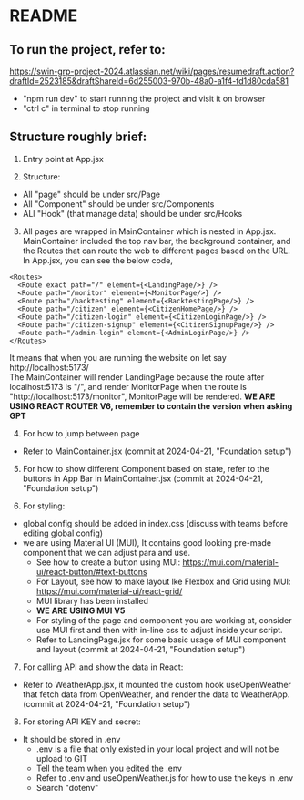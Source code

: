 
# README

## To run the project, refer to:
https://swin-grp-project-2024.atlassian.net/wiki/pages/resumedraft.action?draftId=2523185&draftShareId=6d255003-970b-48a0-a1f4-fd1d80cda581

- "npm run dev" to start running the project and visit it on browser
- "ctrl c" in terminal to stop running


## Structure roughly brief:
1. Entry point at App.jsx  

2. Structure:
- All "page" should be under src/Page
- All "Component" should be under src/Components
- ALl "Hook" (that manage data) should be under src/Hooks
  
3. All pages are wrapped in MainContainer which is nested in App.jsx. MainContainer included the top nav bar, the background container, and the Routes that can route the web to different pages based on the URL. In App.jsx, you can see the below code, 
```
<Routes>
  <Route exact path="/" element={<LandingPage/>} />
  <Route path="/monitor" element={<MonitorPage/>} />
  <Route path="/backtesting" element={<BacktestingPage/>} />
  <Route path="/citizen" element={<CitizenHomePage/>} />
  <Route path="/citizen-login" element={<CitizenLoginPage/>} />
  <Route path="/citizen-signup" element={<CitizenSignupPage/>} />
  <Route path="/admin-login" element={<AdminLoginPage/>} />
</Routes>
```
It means that when you are running the website on let say http://localhost:5173/  
The MainContainer will render LandingPage because the route after localhost:5173 is "/", and render MonitorPage when the route is "http://localhost:5173/monitor", MonitorPage will be rendered.
**WE ARE USING REACT ROUTER V6, remember to contain the version when asking GPT**  

4. For how to jump between page
- Refer to MainContainer.jsx (commit at 2024-04-21, "Foundation setup")

5. For how to show different Component based on state, refer to the buttons in App Bar in MainContainer.jsx (commit at 2024-04-21, "Foundation setup")

6. For styling:
- global config should be added in index.css (discuss with teams before editing global config)
- we are using Material UI (MUI), It contains good looking pre-made component that we can adjust para and use.
  - See how to create a button using MUI: https://mui.com/material-ui/react-button/#text-buttons
  - For Layout, see how to make layout lke Flexbox and Grid using MUI: https://mui.com/material-ui/react-grid/
  - MUI library has been installed
  - **WE ARE USING MUI V5**
  - For styling of the page and component you are working at, consider use MUI first and then with in-line css to adjust inside your script.
  - Refer to LandingPage.jsx for some basic usage of MUI component and layout (commit at 2024-04-21, "Foundation setup")

7. For calling API and show the data in React:
- Refer to WeatherApp.jsx, it mounted the custom hook useOpenWeather that fetch data from OpenWeather, and render the data to WeatherApp. (commit at 2024-04-21, "Foundation setup")

8. For storing API KEY and secret:
- It should be stored in .env
  - .env is a file that only existed in your local project and will not be upload to GIT
  - Tell the team when you edited the .env
  - Refer to .env and useOpenWeather.js for how to use the keys in .env
  - Search "dotenv"
